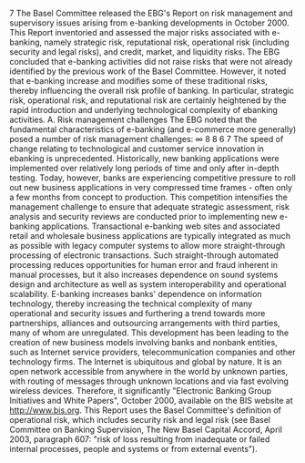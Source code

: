 7
The Basel Committee released the EBG's Report on risk management and supervisory
issues arising from e-banking developments in October 2000. This Report inventoried and
assessed the major risks associated with e-banking, namely strategic risk, reputational risk,
operational risk (including security and legal risks), and credit, market, and liquidity risks.
The EBG concluded that e-banking activities did not raise risks that were not already
identified by the previous work of the Basel Committee. However, it noted that e-banking
increase and modifies some of these traditional risks, thereby influencing the overall risk
profile of banking. In particular, strategic risk, operational risk, and reputational risk are
certainly heightened by the rapid introduction and underlying technological complexity of ebanking activities.
A.
Risk management challenges
The EBG noted that the fundamental characteristics of e-banking (and e-commerce more
generally) posed a number of risk management challenges:
∞
8
8
6
7
The speed of change relating to technological and customer service innovation in ebanking is unprecedented. Historically, new banking applications were implemented
over relatively long periods of time and only after in-depth testing. Today, however,
banks are experiencing competitive pressure to roll out new business applications in
very compressed time frames - often only a few months from concept to production.
This competition intensifies the management challenge to ensure that adequate
strategic assessment, risk analysis and security reviews are conducted prior to
implementing new e-banking applications.
Transactional e-banking web sites and associated retail and wholesale business
applications are typically integrated as much as possible with legacy computer
systems to allow more straight-through processing of electronic transactions. Such
straight-through automated processing reduces opportunities for human error and
fraud inherent in manual processes, but it also increases dependence on sound
systems design and architecture as well as system interoperability and operational
scalability.
E-banking increases banks' dependence on information technology, thereby
increasing the technical complexity of many operational and security issues and
furthering a trend towards more partnerships, alliances and outsourcing
arrangements with third parties, many of whom are unregulated. This development
has been leading to the creation of new business models involving banks and nonbank entities, such as Internet service providers, telecommunication companies and
other technology firms.
The Internet is ubiquitous and global by nature. It is an open network accessible
from anywhere in the world by unknown parties, with routing of messages through
unknown locations and via fast evolving wireless devices. Therefore, it significantly
"Electronic Banking Group Initiatives and White Papers", October 2000, available on the BIS website at
http://www.bis.org.
This Report uses the Basel Committee's definition of operational risk, which includes security risk and legal
risk (see Basel Committee on Banking Supervision, The New Basel Capital Accord, April 2003, paragraph
607: "risk of loss resulting from inadequate or failed internal processes, people and systems or from external
events").
